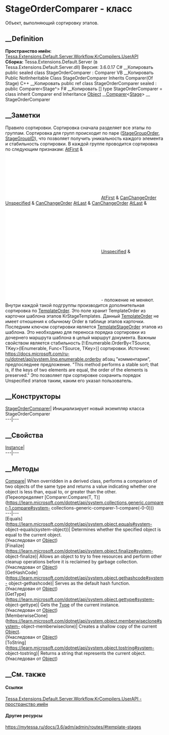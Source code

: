 # StageOrderComparer - класс
Объект, выполняющий сортировку этапов.
## __Definition
 **Пространство имён:**
[Tessa.Extensions.Default.Server.Workflow.KrCompilers.UserAPI](N_Tessa_Extensions_Default_Server_Workflow_KrCompilers_UserAPI.htm)  
 **Сборка:** Tessa.Extensions.Default.Server (в
Tessa.Extensions.Default.Server.dll) Версия: 3.6.0.17
C# __Копировать
     public sealed class StageOrderComparer : Comparer<Stage>
VB __Копировать
     Public NotInheritable Class StageOrderComparer
    	Inherits Comparer(Of Stage)
C++ __Копировать
     public ref class StageOrderComparer sealed : public Comparer<Stage^>
F# __Копировать
     [<SealedAttribute>]
    type StageOrderComparer = 
        class
            inherit Comparer<Stage>
        end
Inheritance
    [Object](https://learn.microsoft.com/dotnet/api/system.object) __[Comparer](https://learn.microsoft.com/dotnet/api/system.collections.generic.comparer-1)<[Stage](T_Tessa_Extensions_Default_Server_Workflow_KrObjectModel_Stage.htm)> __ StageOrderComparer
##  __Заметки
Правило сортировки.
Сортировка сначала разделяет все этапы по группам. Сортировка для групп
происходит по паре
([StageGroupOrder](P_Tessa_Extensions_Default_Server_Workflow_KrObjectModel_Stage_StageGroupOrder.htm),
[StageGroupID](P_Tessa_Extensions_Default_Server_Workflow_KrObjectModel_Stage_StageGroupID.htm)),
что позволяет получить уникальность каждого элемента и стабильность
сортировки.
В каждой группе проводится сортировка по следующим признакам:
[AtFirst](P_Tessa_Extensions_Default_Shared_Workflow_KrCompilers_GroupPosition_AtFirst.htm)
&
![CanChangeOrder](P_Tessa_Extensions_Default_Server_Workflow_KrObjectModel_Stage_CanChangeOrder.htm)
[AtFirst](P_Tessa_Extensions_Default_Shared_Workflow_KrCompilers_GroupPosition_AtFirst.htm)
&
[CanChangeOrder](P_Tessa_Extensions_Default_Server_Workflow_KrObjectModel_Stage_CanChangeOrder.htm)
[Unspecified](P_Tessa_Extensions_Default_Shared_Workflow_KrCompilers_GroupPosition_Unspecified.htm)
&
[CanChangeOrder](P_Tessa_Extensions_Default_Server_Workflow_KrObjectModel_Stage_CanChangeOrder.htm)
[AtLast](P_Tessa_Extensions_Default_Shared_Workflow_KrCompilers_GroupPosition_AtLast.htm)
&
[CanChangeOrder](P_Tessa_Extensions_Default_Server_Workflow_KrObjectModel_Stage_CanChangeOrder.htm)
[AtLast](P_Tessa_Extensions_Default_Shared_Workflow_KrCompilers_GroupPosition_AtLast.htm)
&
![CanChangeOrder](P_Tessa_Extensions_Default_Server_Workflow_KrObjectModel_Stage_CanChangeOrder.htm)
[Unspecified](P_Tessa_Extensions_Default_Shared_Workflow_KrCompilers_GroupPosition_Unspecified.htm)
&
![CanChangeOrder](P_Tessa_Extensions_Default_Server_Workflow_KrObjectModel_Stage_CanChangeOrder.htm)
\- положение не меняют.
Внутри каждой такой подгруппы производится дополнительная сортировка по
[TemplateOrder](P_Tessa_Extensions_Default_Server_Workflow_KrObjectModel_Stage_TemplateOrder.htm).
Это поле хранит TemplateOrder из карточки шаблона этапов KrStageTemplates.
Данный
[TemplateOrder](P_Tessa_Extensions_Default_Server_Workflow_KrObjectModel_Stage_TemplateOrder.htm)
не имеет отношения к обычному Order в таблице этапов карточки.
Последним ключом сортировки является
[TemplateStageOrder](P_Tessa_Extensions_Default_Server_Workflow_KrObjectModel_Stage_TemplateStageOrder.htm)
этапов из шаблона. Это необходимо для переноса порядка сортировки из дочернего
маршрута шаблона в целый маршрут документа.
Важным свойством является стабильность [!:Enumerable.OrderBy<TSource,
TKey>(IEnumerable<TSource>, Func<TSource, TKey>)] сортировки. Источник:
https://docs.microsoft.com/ru-ru/dotnet/api/system.linq.enumerable.orderby
абзац "комментарии", предпоследнее предложение. "This method performs a stable
sort; that is, if the keys of two elements are equal, the order of the
elements is preserved." Это позволяет при сортировке сохранить порядок
Unspecified этапов таким, каким его указал пользователь.
## __Конструкторы
[StageOrderComparer](M_Tessa_Extensions_Default_Server_Workflow_KrCompilers_UserAPI_StageOrderComparer__ctor.htm)|
Инициализирует новый экземпляр класса StageOrderComparer  
---|---  
##  __Свойства
[Instance](P_Tessa_Extensions_Default_Server_Workflow_KrCompilers_UserAPI_StageOrderComparer_Instance.htm)|  
---|---  
## __Методы
[Compare](M_Tessa_Extensions_Default_Server_Workflow_KrCompilers_UserAPI_StageOrderComparer_Compare.htm)|
When overridden in a derived class, performs a comparison of two objects of
the same type and returns a value indicating whether one object is less than,
equal to, or greater than the other.  
(Переопределяет [Comparer<T>.Compare(T,
T)](https://learn.microsoft.com/dotnet/api/system.collections.generic.comparer-1.compare#system-
collections-generic-comparer-1-compare\(-0-0\)))  
---|---  
[Equals](https://learn.microsoft.com/dotnet/api/system.object.equals#system-
object-equals\(system-object\))| Determines whether the specified object is
equal to the current object.  
(Унаследован от
[Object](https://learn.microsoft.com/dotnet/api/system.object))  
[Finalize](https://learn.microsoft.com/dotnet/api/system.object.finalize#system-
object-finalize)| Allows an object to try to free resources and perform other
cleanup operations before it is reclaimed by garbage collection.  
(Унаследован от
[Object](https://learn.microsoft.com/dotnet/api/system.object))  
[GetHashCode](https://learn.microsoft.com/dotnet/api/system.object.gethashcode#system-
object-gethashcode)| Serves as the default hash function.  
(Унаследован от
[Object](https://learn.microsoft.com/dotnet/api/system.object))  
[GetType](https://learn.microsoft.com/dotnet/api/system.object.gettype#system-
object-gettype)| Gets the
[Type](https://learn.microsoft.com/dotnet/api/system.type) of the current
instance.  
(Унаследован от
[Object](https://learn.microsoft.com/dotnet/api/system.object))  
[MemberwiseClone](https://learn.microsoft.com/dotnet/api/system.object.memberwiseclone#system-
object-memberwiseclone)| Creates a shallow copy of the current
[Object](https://learn.microsoft.com/dotnet/api/system.object).  
(Унаследован от
[Object](https://learn.microsoft.com/dotnet/api/system.object))  
[ToString](https://learn.microsoft.com/dotnet/api/system.object.tostring#system-
object-tostring)| Returns a string that represents the current object.  
(Унаследован от
[Object](https://learn.microsoft.com/dotnet/api/system.object))  
##  __См. также
#### Ссылки
[Tessa.Extensions.Default.Server.Workflow.KrCompilers.UserAPI - пространство
имён](N_Tessa_Extensions_Default_Server_Workflow_KrCompilers_UserAPI.htm)
#### Другие ресурсы
<https://mytessa.ru/docs/3.6/adm/admin/routes/#template-stages>
